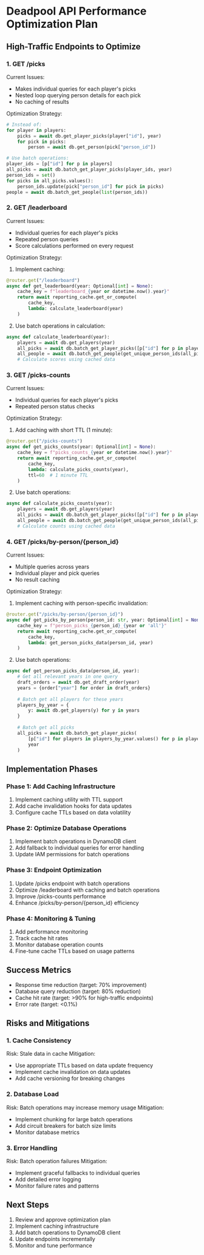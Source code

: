 # Deadpool API Performance Optimization Plan

## High-Traffic Endpoints to Optimize

### 1. GET /picks
Current Issues:
- Makes individual queries for each player's picks
- Nested loop querying person details for each pick
- No caching of results

Optimization Strategy:
```python
# Instead of:
for player in players:
    picks = await db.get_player_picks(player["id"], year)
    for pick in picks:
        person = await db.get_person(pick["person_id"])

# Use batch operations:
player_ids = [p["id"] for p in players]
all_picks = await db.batch_get_player_picks(player_ids, year)
person_ids = set()
for picks in all_picks.values():
    person_ids.update(pick["person_id"] for pick in picks)
people = await db.batch_get_people(list(person_ids))
```

### 2. GET /leaderboard
Current Issues:
- Individual queries for each player's picks
- Repeated person queries
- Score calculations performed on every request

Optimization Strategy:
1. Implement caching:
```python
@router.get("/leaderboard")
async def get_leaderboard(year: Optional[int] = None):
    cache_key = f"leaderboard_{year or datetime.now().year}"
    return await reporting_cache.get_or_compute(
        cache_key,
        lambda: calculate_leaderboard(year)
    )
```

2. Use batch operations in calculation:
```python
async def calculate_leaderboard(year):
    players = await db.get_players(year)
    all_picks = await db.batch_get_player_picks([p["id"] for p in players], year)
    all_people = await db.batch_get_people(get_unique_person_ids(all_picks))
    # Calculate scores using cached data
```

### 3. GET /picks-counts
Current Issues:
- Individual queries for each player's picks
- Repeated person status checks

Optimization Strategy:
1. Add caching with short TTL (1 minute):
```python
@router.get("/picks-counts")
async def get_picks_counts(year: Optional[int] = None):
    cache_key = f"picks_counts_{year or datetime.now().year}"
    return await reporting_cache.get_or_compute(
        cache_key,
        lambda: calculate_picks_counts(year),
        ttl=60  # 1 minute TTL
    )
```

2. Use batch operations:
```python
async def calculate_picks_counts(year):
    players = await db.get_players(year)
    all_picks = await db.batch_get_player_picks([p["id"] for p in players], year)
    all_people = await db.batch_get_people(get_unique_person_ids(all_picks))
    # Calculate counts using cached data
```

### 4. GET /picks/by-person/{person_id}
Current Issues:
- Multiple queries across years
- Individual player and pick queries
- No result caching

Optimization Strategy:
1. Implement caching with person-specific invalidation:
```python
@router.get("/picks/by-person/{person_id}")
async def get_picks_by_person(person_id: str, year: Optional[int] = None):
    cache_key = f"person_picks_{person_id}_{year or 'all'}"
    return await reporting_cache.get_or_compute(
        cache_key,
        lambda: get_person_picks_data(person_id, year)
    )
```

2. Use batch operations:
```python
async def get_person_picks_data(person_id, year):
    # Get all relevant years in one query
    draft_orders = await db.get_draft_order(year)
    years = {order["year"] for order in draft_orders}
    
    # Batch get all players for these years
    players_by_year = {
        y: await db.get_players(y) for y in years
    }
    
    # Batch get all picks
    all_picks = await db.batch_get_player_picks(
        [p["id"] for players in players_by_year.values() for p in players],
        year
    )
```

## Implementation Phases

### Phase 1: Add Caching Infrastructure
1. Implement caching utility with TTL support
2. Add cache invalidation hooks for data updates
3. Configure cache TTLs based on data volatility

### Phase 2: Optimize Database Operations
1. Implement batch operations in DynamoDB client
2. Add fallback to individual queries for error handling
3. Update IAM permissions for batch operations

### Phase 3: Endpoint Optimization
1. Update /picks endpoint with batch operations
2. Optimize /leaderboard with caching and batch operations
3. Improve /picks-counts performance
4. Enhance /picks/by-person/{person_id} efficiency

### Phase 4: Monitoring & Tuning
1. Add performance monitoring
2. Track cache hit rates
3. Monitor database operation counts
4. Fine-tune cache TTLs based on usage patterns

## Success Metrics
- Response time reduction (target: 70% improvement)
- Database query reduction (target: 80% reduction)
- Cache hit rate (target: >90% for high-traffic endpoints)
- Error rate (target: <0.1%)

## Risks and Mitigations

### 1. Cache Consistency
Risk: Stale data in cache
Mitigation:
- Use appropriate TTLs based on data update frequency
- Implement cache invalidation on data updates
- Add cache versioning for breaking changes

### 2. Database Load
Risk: Batch operations may increase memory usage
Mitigation:
- Implement chunking for large batch operations
- Add circuit breakers for batch size limits
- Monitor database metrics

### 3. Error Handling
Risk: Batch operation failures
Mitigation:
- Implement graceful fallbacks to individual queries
- Add detailed error logging
- Monitor failure rates and patterns

## Next Steps
1. Review and approve optimization plan
2. Implement caching infrastructure
3. Add batch operations to DynamoDB client
4. Update endpoints incrementally
5. Monitor and tune performance